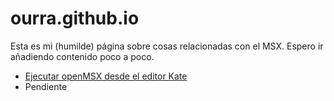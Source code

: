 # ourra.github.io

Esta es mi (humilde) página sobre cosas relacionadas con el MSX.
Espero ir añadiendo contenido poco a poco.

* [Ejecutar openMSX desde el editor Kate](openmsx-kate.md)
* Pendiente








